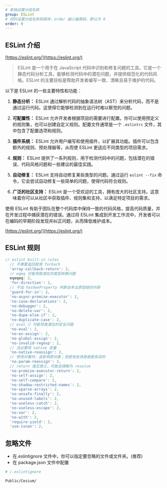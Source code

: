 ```yaml
---
# 单独设置分组名称
group: ESLint
# 同时设置分组名称和顺序，order 越小越靠前，默认为 0
order: 0
---
```


## ESLint 介绍

[https://eslint.org/](https://eslint.org/)

> ESLint 是一个用于在 JavaScript 代码中识别和修复问题的工具。它是一个静态代码分析工具，能够检测代码中的潜在问题，并提供规范化的代码风格。ESLint 的主要目标是帮助开发者编写一致、清晰且易于维护的代码。

以下是 ESLint 的一些主要特性和功能：

1. **静态分析：** ESLint 通过解析代码的抽象语法树（AST）来分析代码，而不是通过运行代码。这使得它能够检测到在运行时难以察觉的问题。

2. **可配置性：** ESLint 允许开发者根据项目的需要进行配置。你可以使用预定义的规则集，也可以创建自定义规则。配置文件通常是一个 `.eslintrc` 文件，其中包含了配置选项和规则。

3. **插件系统：** ESLint 允许用户编写和使用插件，以扩展其功能。插件可以包含额外的规则、预处理器等，从而使 ESLint 更适应不同类型的项目需求。

4. **规则：** ESLint 提供了一系列规则，用于检测代码中的问题，包括潜在的错误、代码风格问题和一些建议的最佳实践。

5. **自动修复：** ESLint 支持自动修复某些类型的问题。通过运行 `eslint --fix` 命令，它会尝试自动修复一些简单的问题，使得代码符合规则。

6. **广泛的社区支持：** ESLint 是一个受欢迎的工具，拥有庞大的社区支持。这意味着你可以从社区中获取插件、规则集和支持，以满足特定项目的需求。

使用 ESLint 有助于团队在整个代码库中保持一致的代码风格，提高代码质量，并在开发过程中捕获潜在的错误。通过将 ESLint 集成到开发工作流中，开发者可以在编码的早期阶段发现并纠正问题，从而降低维护成本。

[https://eslint.org/](https://eslint.org/)

## ESLint 规则

```js
// eslint built-in rules
  // 不需要返回就用 forEach
  'array-callback-return': 2,
  // eqeq 可能导致潜在的类型转换问题
  eqeqeq: 2,
  'for-direction': 2,
  // 不加 hasOwnProperty 判断会多出原型链的内容
  'guard-for-in': 2,
  'no-async-promise-executor': 2,
  'no-case-declarations': 2,
  'no-debugger': 2,
  'no-delete-var': 2,
  'no-dupe-else-if': 2,
  'no-duplicate-case': 2,
  // eval（）可能导致潜在的安全问题
  'no-eval': 2,
  'no-ex-assign': 2,
  'no-global-assign': 2,
  'no-invalid-regexp': 2,
  // 没必要改 native 变量
  'no-native-reassign': 2,
  // 修改对象时，会影响原对象；但是有些场景就是有目的
  'no-param-reassign': 2,
  // return 值无意义，可能会理解为 resolve
  'no-promise-executor-return': 2,
  'no-self-assign': 2,
  'no-self-compare': 2,
  'no-shadow-restricted-names': 2,
  'no-sparse-arrays': 2,
  'no-unsafe-finally': 2,
  'no-unused-labels': 2,
  'no-useless-catch': 2,
  'no-useless-escape': 2,
  'no-var': 2,
  'no-with': 2,
  'require-yield': 2,
  'use-isnan': 2,
```

## 忽略文件

- 在.eslintignore 文件中，你可以指定要忽略的文件或文件夹。(推荐)
- 在 package.json 文件中配置

```bash
# /.eslintignore

Public/Cesium/
```
